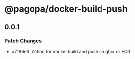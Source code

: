 # @pagopa/docker-build-push

## 0.0.1

### Patch Changes

- a7186e3: Action for docker build and push on ghcr or ECR
